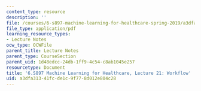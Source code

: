 ```yaml
---
content_type: resource
description: ''
file: /courses/6-s897-machine-learning-for-healthcare-spring-2019/a3dfa31341fcde1c9f778d012e804c28_MIT6_S897S19_lec21.pdf
file_type: application/pdf
learning_resource_types:
- Lecture Notes
ocw_type: OCWFile
parent_title: Lecture Notes
parent_type: CourseSection
parent_uid: 1d48edcc-24db-1ff9-4c54-c8ab1045e257
resourcetype: Document
title: '6.S897 Machine Learning for Healthcare, Lecture 21: Workflow'
uid: a3dfa313-41fc-de1c-9f77-8d012e804c28
---
```

